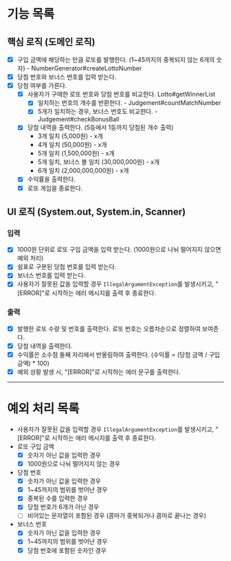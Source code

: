# 기능 목록

## 핵심 로직 (도메인 로직)

- [x] 구입 금액에 해당하는 만큼 로또를 발행한다. (1~45까지의 중복되지 않는 6개의 숫자) - NumberGenerator#createLottoNumber
- [x] 당첨 번호와 보너스 번호를 입력 받는다.
- [x] 당첨 여부를 가른다.
    - [x] 사용자가 구매한 로또 번호와 당첨 번호를 비교한다. Lotto#getWinnerList
        - [x] 일치하는 번호의 개수를 반환한다. - Judgement#countMatchNumber
        - [x] 5개가 일치하는 경우, 보너스 번호도 비교한다. - Judgement#checkBonusBall
    - [x] 당첨 내역을 출력한다. (5등에서 1등까지 당첨된 개수 출력)
        - 3개 일치 (5,000원) - x개
        - 4개 일치 (50,000원) - x개
        - 5개 일치 (1,500,000원) - x개
        - 5개 일치, 보너스 볼 일치 (30,000,000원) - x개
        - 6개 일치 (2,000,000,000원) - x개
    - [x] 수익률을 출력한다.
    - [x] 로또 게임을 종료한다.

## UI 로직 (System.out, System.in, Scanner)

### 입력

- [x] 1000원 단위로 로또 구입 금액을 입력 받는다. (1000원으로 나눠 떨어지지 않으면 예외 처리)
- [x] 쉼표로 구분된 당첨 번호를 입력 받는다.
- [x] 보너스 번호를 입력 받는다.
- [x] 사용자가 잘못된 값을 입력할 경우 `IllegalArgumentException`를 발생시키고, "[ERROR]"로 시작하는 에러 메시지를 출력 후 종료한다.

### 출력

- [x] 발행한 로또 수량 및 번호를 출력한다. 로또 번호는 오름차순으로 정렬하여 보여준다.
- [x] 당첨 내역을 출력한다.
- [x] 수익률은 소수점 둘째 자리에서 반올림하여 출력한다. (수익률 = (당첨 금액 / 구입 금액) * 100)
- [x] 예외 상황 발생 시, "[ERROR]"로 시작하는 에러 문구를 출력한다.

---

# 예외 처리 목록

- 사용자가 잘못된 값을 입력할 경우 `IllegalArgumentException`를 발생시키고, "[ERROR]"로 시작하는 에러 메시지를 출력 후 종료한다.
- 로또 구입 금액
  - [x] 숫자가 아닌 값을 입력한 경우
  - [x] 1000원으로 나눠 떨어지지 않는 경우
- 당첨 번호
  - [x] 숫자가 아닌 값을 입력한 경우
  - [x] 1~45까지의 범위를 벗어난 경우
  - [x] 중복된 수를 입력한 경우
  - [x] 당첨 번호가 6개가 아닌 경우 
  - [ ] 비어있는 문자열이 포함된 경우 (콤마가 중복되거나 콤마로 끝나는 경우)
- 보너스 번호
  - [x] 숫자가 아닌 값을 입력한 경우
  - [x] 1~45까지의 범위를 벗어난 경우
  - [x] 당첨 번호에 포함된 숫자인 경우 
